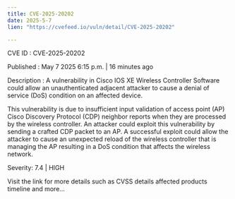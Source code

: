 ```yaml
---
title: CVE-2025-20202
date: 2025-5-7
lien: "https://cvefeed.io/vuln/detail/CVE-2025-20202"

---
```


CVE ID : CVE-2025-20202

Published :  May 7
2025
6:15 p.m. | 16 minutes ago

Description : A vulnerability in Cisco IOS XE Wireless Controller Software could allow an unauthenticated
adjacent attacker to cause a denial of service (DoS) condition on an affected device.
 This vulnerability is due to insufficient input validation of access point (AP) Cisco Discovery Protocol (CDP) neighbor reports when they are processed by the wireless controller. An attacker could exploit this vulnerability by sending a crafted CDP packet to an AP. A successful exploit could allow the attacker to cause an unexpected reload of the wireless controller that is managing the AP
resulting in a DoS condition that affects the wireless network.

Severity: 7.4 | HIGH

Visit the link for more details
such as CVSS details
affected products
timeline
and more...
